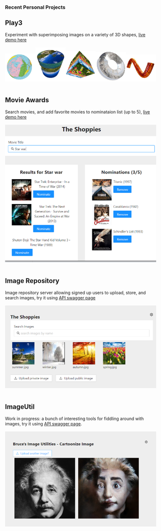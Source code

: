 ### Recent Personal Projects

## Play3
Experiment with superimposing images on a variety of 3D shapes, [live demo here](https://zm2he.github.io/play3/index.html)
<br><br><img src="images/play3-1.png" width='100px' /><img src="images/play3-2.png" width='100px' /><img src="images/play3-3.png" width='100px' /><img src="images/play3-4.png" width='100px' /><img src="images/play3-5.png" width='100px' /><br><br>


## Movie Awards
Search movies, and add favorite movies to nominataion list (up to 5), [live demo here](https://zm2he.github.io/movieawards/index.html)
<br><br><img src= "images/movieawards.png" width='500px' /> <br><br>

## Image Repository
Image repository server allowing signed up users to upload, store, and search images, try it using [API swagger page](http://52.73.210.69/api-docs/)
<br><br><img src= "images/imgrepo-web.png" width='500px' /> <br><br>

## ImageUtil
Work in progress: a bunch of interesting tools for fiddling around with images, try it using [API swagger page](http://52.201.47.119/api-docs/).
<br><br> <img src="images/imgutil-web.png" width='500px' /><br><br>